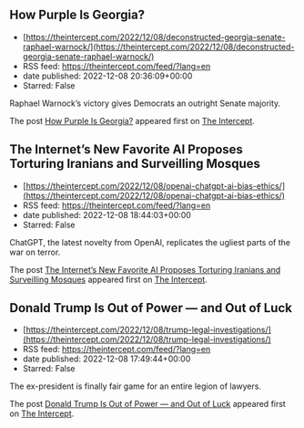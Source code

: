 ## How Purple Is Georgia?
 - [https://theintercept.com/2022/12/08/deconstructed-georgia-senate-raphael-warnock/](https://theintercept.com/2022/12/08/deconstructed-georgia-senate-raphael-warnock/)
 - RSS feed: https://theintercept.com/feed/?lang=en
 - date published: 2022-12-08 20:36:09+00:00
 - Starred: False

<p>Raphael Warnock’s victory gives Democrats an outright Senate majority.</p>
<p>The post <a href="https://theintercept.com/2022/12/08/deconstructed-georgia-senate-raphael-warnock/" rel="nofollow">How Purple Is Georgia?</a> appeared first on <a href="https://theintercept.com" rel="nofollow">The Intercept</a>.</p>

## The Internet’s New Favorite AI Proposes Torturing Iranians and Surveilling Mosques
 - [https://theintercept.com/2022/12/08/openai-chatgpt-ai-bias-ethics/](https://theintercept.com/2022/12/08/openai-chatgpt-ai-bias-ethics/)
 - RSS feed: https://theintercept.com/feed/?lang=en
 - date published: 2022-12-08 18:44:03+00:00
 - Starred: False

<p>ChatGPT, the latest novelty from OpenAI, replicates the ugliest parts of the war on terror.</p>
<p>The post <a href="https://theintercept.com/2022/12/08/openai-chatgpt-ai-bias-ethics/" rel="nofollow">The Internet’s New Favorite AI Proposes Torturing Iranians and Surveilling Mosques</a> appeared first on <a href="https://theintercept.com" rel="nofollow">The Intercept</a>.</p>

## Donald Trump Is Out of Power — and Out of Luck
 - [https://theintercept.com/2022/12/08/trump-legal-investigations/](https://theintercept.com/2022/12/08/trump-legal-investigations/)
 - RSS feed: https://theintercept.com/feed/?lang=en
 - date published: 2022-12-08 17:49:44+00:00
 - Starred: False

<p>The ex-president is finally fair game for an entire legion of lawyers. </p>
<p>The post <a href="https://theintercept.com/2022/12/08/trump-legal-investigations/" rel="nofollow">Donald Trump Is Out of Power — and Out of Luck</a> appeared first on <a href="https://theintercept.com" rel="nofollow">The Intercept</a>.</p>
